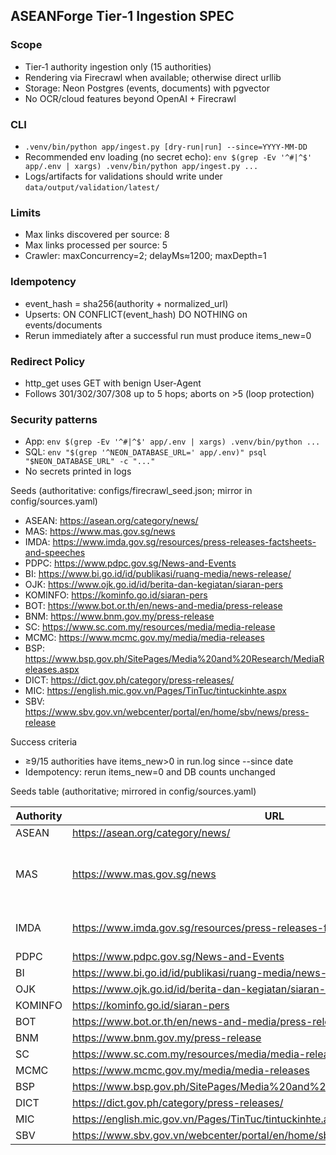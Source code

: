 ## ASEANForge Tier‑1 Ingestion SPEC

### Scope
- Tier‑1 authority ingestion only (15 authorities)
- Rendering via Firecrawl when available; otherwise direct urllib
- Storage: Neon Postgres (events, documents) with pgvector
- No OCR/cloud features beyond OpenAI + Firecrawl

### CLI
- `.venv/bin/python app/ingest.py [dry-run|run] --since=YYYY-MM-DD`
- Recommended env loading (no secret echo): `env $(grep -Ev '^#|^$' app/.env | xargs) .venv/bin/python app/ingest.py ...`
- Logs/artifacts for validations should write under `data/output/validation/latest/`

### Limits
- Max links discovered per source: 8
- Max links processed per source: 5
- Crawler: maxConcurrency=2; delayMs≈1200; maxDepth=1

### Idempotency
- event_hash = sha256(authority + normalized_url)
- Upserts: ON CONFLICT(event_hash) DO NOTHING on events/documents
- Rerun immediately after a successful run must produce items_new=0

### Redirect Policy
- http_get uses GET with benign User‑Agent
- Follows 301/302/307/308 up to 5 hops; aborts on >5 (loop protection)

### Security patterns
- App: `env $(grep -Ev '^#|^$' app/.env | xargs) .venv/bin/python ...`
- SQL: `env "$(grep '^NEON_DATABASE_URL=' app/.env)" psql "$NEON_DATABASE_URL" -c "..."`
- No secrets printed in logs

Seeds (authoritative: configs/firecrawl_seed.json; mirror in config/sources.yaml)
- ASEAN: https://asean.org/category/news/
- MAS: https://www.mas.gov.sg/news
- IMDA: https://www.imda.gov.sg/resources/press-releases-factsheets-and-speeches
- PDPC: https://www.pdpc.gov.sg/News-and-Events
- BI: https://www.bi.go.id/id/publikasi/ruang-media/news-release/
- OJK: https://www.ojk.go.id/id/berita-dan-kegiatan/siaran-pers
- KOMINFO: https://kominfo.go.id/siaran-pers
- BOT: https://www.bot.or.th/en/news-and-media/press-release
- BNM: https://www.bnm.gov.my/press-release
- SC: https://www.sc.com.my/resources/media/media-release
- MCMC: https://www.mcmc.gov.my/media/media-releases
- BSP: https://www.bsp.gov.ph/SitePages/Media%20and%20Research/MediaReleases.aspx
- DICT: https://dict.gov.ph/category/press-releases/
- MIC: https://english.mic.gov.vn/Pages/TinTuc/tintuckinhte.aspx
- SBV: https://www.sbv.gov.vn/webcenter/portal/en/home/sbv/news/press-release

Success criteria
- 	≥9/15 authorities have items_new>0 in run.log since --since date
- 	Idempotency: rerun items_new=0 and DB counts unchanged


Seeds table (authoritative; mirrored in config/sources.yaml)

Authority | URL | render_required | selectors
---|---|---|---
ASEAN | https://asean.org/category/news/ | true | -
MAS | https://www.mas.gov.sg/news | true | article .article-content, .article-content
IMDA | https://www.imda.gov.sg/resources/press-releases-factsheets-and-speeches | true | .rich-text, .content
PDPC | https://www.pdpc.gov.sg/News-and-Events | true | -
BI | https://www.bi.go.id/id/publikasi/ruang-media/news-release/ | true | -
OJK | https://www.ojk.go.id/id/berita-dan-kegiatan/siaran-pers | true | -
KOMINFO | https://kominfo.go.id/siaran-pers | true | -
BOT | https://www.bot.or.th/en/news-and-media/press-release | true | -
BNM | https://www.bnm.gov.my/press-release | true | -
SC | https://www.sc.com.my/resources/media/media-release | true | -
MCMC | https://www.mcmc.gov.my/media/media-releases | true | -
BSP | https://www.bsp.gov.ph/SitePages/Media%20and%20Research/MediaReleases.aspx | true | -
DICT | https://dict.gov.ph/category/press-releases/ | true | -
MIC | https://english.mic.gov.vn/Pages/TinTuc/tintuckinhte.aspx | true | -
SBV | https://www.sbv.gov.vn/webcenter/portal/en/home/sbv/news/press-release | true | -
